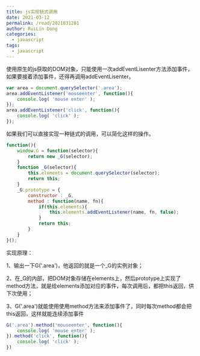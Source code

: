 ```yaml
---
title: js实现链式调用
date: 2021-03-12
permalink: /read/2021031201
author: RuiLin Dong
categories:
  - javascript
tags:
  - javascript
---
```

使用原生的js获取的DOM对象，只能使用一次addEventLisenter方法添加事件，如果要接着添加事件，还得再调用addEventLisenter。
<!-- more -->
```js
var area = document.querySelector('.area');
area.addEventListener('mouseenter', function(){
    console.log( 'mouse enter' );
});
area.addEventListener('click', function(){
    console.log( 'click' );
});
```

如果我们可以直接实现一种链式的调用，可以简化这样的操作。
```js
function(){
    window.G = function(selector){
        return new _G(selector);
    }
    function _G(selector){
        this.elements = document.querySelector(selector);
        return this;
    }
    _G.prototype = {
        constructor : _G,
        method : function(name, fn){
            if(this.elements){
                this.elements.addEventListener(name, fn, false);
            }
            return this;
        }
    }
}();
```
实现原理：

1、输出一下G('.area')，他返回的就是一个_G的实例对象；

2、在_G的内部，把DOM对象存储在elements上，然后prototype上实现了method方法，就是给elements添加对应的事件，每次调用后，都把this返回，供下次使用；

3、G('.area')就能使用使用method方法来添加事件了，同时每次method都会把this返回，这样就能连续添加事件

```js
G('.area').method('mouseenter', function(){
    console.log( 'mouse enter' );
}).method('click', function(){
    console.log( 'click' );
})
```